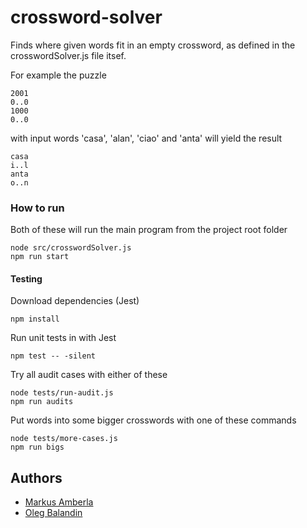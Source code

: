# crossword-solver

Finds where given words fit in an empty crossword, as defined in the crosswordSolver.js file itsef.

For example the puzzle
```
2001
0..0
1000
0..0
```
with input words 'casa', 'alan', 'ciao' and 'anta' will yield the result
```
casa
i..l
anta
o..n
```


### How to run

Both of these will run the main program from the project root folder
```
node src/crosswordSolver.js
npm run start
```

#### Testing

Download dependencies (Jest)
```
npm install
```

Run unit tests in with Jest
```
npm test -- -silent
```

Try all audit cases with either of these
```
node tests/run-audit.js
npm run audits
```
Put words into some bigger crosswords with one of these commands
```
node tests/more-cases.js
npm run bigs
```

## Authors
- [Markus Amberla](https://github.com/MarkusYPA)
- [Oleg Balandin](https://github.com/Olegamobile)

